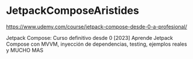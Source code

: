 # JetpackComposeAristides
https://www.udemy.com/course/jetpack-compose-desde-0-a-profesional/

Jetpack Compose: Curso definitivo desde 0 [2023]
Aprende Jetpack Compose con MVVM, inyección de dependencias, testing, ejemplos reales y MUCHO MAS
